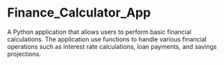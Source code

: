 # Finance_Calculator_App
A Python application that allows users to perform basic financial calculations. The application use functions to handle various financial operations such as interest rate calculations, loan payments, and savings projections.
